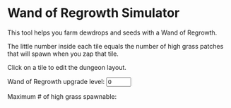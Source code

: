 # Wand of Regrowth Simulator

<template class="style-placeholder">
  <style>
    #canvas {
      border: 2px dotted black;
      margin: auto;
    }

    #canvas:hover {
      cursor: pointer;
    }
  </style>
</template>

This tool helps you farm dewdrops and seeds with a Wand of Regrowth.

The little number inside each tile equals the number of high grass patches that will spawn when you zap that tile.

Click on a tile to edit the dungeon layout.

<label>Wand of Regrowth upgrade level: <input type="number" min="0" max="15" value="0" id="wand_level"></label>

Maximum # of high grass spawnable: <output for="wand_level" id="max_high_grass"></output>

<div class="canvas-wrapper">
  <canvas id="canvas"></canvas>
</div>

<script>

document.head.appendChild(
  document.querySelector('template.style-placeholder').content
);

const TileType = Object.freeze({
  FLOOR:      0,
  WALL:       1,
  GRASS:      2,
  HIGH_GRASS: 3,
});

const tile_preset = [
  '                 00000000 0               0 ',
  '               0 00000000 00000000 00000000 ',
  '                 00000000 00000000 00000000 ',
  '                 00000000 00000000 00000000 ',
  '                 00000000 00000000 00000000 ',
  '                 00000000 00000000 00000000 ',
  '                 00000000 00000000 00000000 ',
  '                 0               0 00000000 ',
  '                 00000000 00000000 00000000 ',
  '                 00000000 00000000 00000000 ',
  '0                00000000 00000000 00000000 ',
  '00           00  00000000 00000000 00000000 ',
  '000          00  00000000 00000000  0000000 ',
  '0000             00000000 000000000  000000 ',
  '00000            00000000 0000000000 000000 ',
];

class Tile {
  constructor(type = TileType.WALL) {
    this.type = type;
    this.mistAmount = 0;
    this.mistAmountNext = 0;
  }

  isMistSpreadable() { return this.type !== TileType.WALL; }
}

class GameMap {
  constructor() {
    const tiles = this.tiles_ = tile_preset.map(tile_row_str =>
      tile_row_str.split('').map(ch => new Tile(ch === '0' ? TileType.WALL : TileType.FLOOR))
    );

    this.mapWidth_ = tiles[0].length;
    this.mapHeight_ = tiles.length;

    // Safety check
    for (const [y, tile_row] of tiles.entries())
      if (tile_row.length !== tiles[0].length)
       throw new Error(`Map is not rectangular! See row ${y}`);
  }

  isOutsideMap(x, y) {
    return x < 0 || x >= this.mapWidth_ || y < 0 || y >= this.mapHeight_;
  }

  getTileType(x, y) {
    return this.isOutsideMap(x, y) ? TileType.FLOOR : this.tiles_[y][x].type;
  }

  setTileType(x, y, type) {
    if (this.isOutsideMap(x, y))
      throw new Error(`({x}, {y}) is outside bounds!`);
    else
      this.tiles_[y][x].type = type;
  }

  resetMistAndGrass() {
    for (const row of this.tiles_) {
      for (const tile of row) {
        tile.mistAmount = 0;
        if (tile.type === TileType.GRASS || tile.type === TileType.HIGH_GRASS)
          tile.type = TileType.FLOOR;
      }
    }
  }

  getTotalMistAmount() {
    return this.tiles_.reduce(
      (rowSum, row) => rowSum + row.reduce(
        (sum, tile) => sum + tile.mistAmount, 0
      ), 0
    );
  }

  getWidth() { return this.mapWidth_; }
  getHeight() { return this.mapHeight_; }

  getTile_(x, y) { return this.tiles_[y][x]; }

  simulateMist(x, y, initialAmount) {
    if (this.isOutsideMap(x, y))
      throw new Error(`({x}, {y}) is outside bounds!`);

    this.getTile_(x, y).mistAmount = initialAmount;
    let searchXMin = Math.max(0, x - 1), searchXMax = Math.min(this.mapWidth_ - 1, x + 1);
    let searchYMin = Math.max(0, y - 1), searchYMax = Math.min(this.mapHeight_ - 1, y + 1);
    let isMistRemaining = true;

    while (isMistRemaining) {
      // For each tile, compute mistAmountNext (amount of mist that will be present on the next turn)
      for (let x = searchXMin; x <= searchXMax; ++x) {
        for (let y = searchYMin; y <= searchYMax; ++y) {
          const tile = this.getTile_(x, y);
          if (!tile.isMistSpreadable())
            continue;

          // This tile
          let spreadableTileCount = 1;
          let totalMistAmountInAdjacentTiles = tile.mistAmount;

          if (x - 1 >= 0) {
            const leftTile = this.getTile_(x - 1, y);
            if (leftTile.isMistSpreadable()) {
              ++spreadableTileCount;
              totalMistAmountInAdjacentTiles += leftTile.mistAmount;
            }
          }

          if (x + 1 < this.mapWidth_) {
            const rightTile = this.getTile_(x + 1, y);
            if (rightTile.isMistSpreadable()) {
              ++spreadableTileCount;
              totalMistAmountInAdjacentTiles += rightTile.mistAmount;
            }
          }

          if (y - 1 >= 0) {
            const aboveTile = this.getTile_(x, y - 1);
            if (aboveTile.isMistSpreadable()) {
              ++spreadableTileCount;
              totalMistAmountInAdjacentTiles += aboveTile.mistAmount;
            }
          }

          if (y + 1 < this.mapHeight_) {
            const belowTile = this.getTile_(x, y + 1);
            if (belowTile.isMistSpreadable()) {
              ++spreadableTileCount;
              totalMistAmountInAdjacentTiles += belowTile.mistAmount;
            }
          }

          tile.mistAmountNext = Math.max(0, Math.floor(totalMistAmountInAdjacentTiles / spreadableTileCount) - 1);
        }
      }

      let affectedXMin = this.mapWidth_, affectedXMax = -1;
      let affectedYMin = this.mapHeight_, affectedYMax = -1;
      isMistRemaining = false;

      // Update mistAmount
      for (let x = searchXMin; x <= searchXMax; ++x) {
        for (let y = searchYMin; y <= searchYMax; ++y) {
          const tile = this.getTile_(x, y);
          if (!tile.isMistSpreadable())
            continue;

          tile.mistAmount = tile.mistAmountNext;
          if (tile.mistAmount <= 0)
            continue;

          // Postcondition: This tile has mist
          isMistRemaining = true;
          affectedXMin = Math.min(affectedXMin, x);
          affectedXMax = Math.max(affectedXMax, x);
          affectedYMin = Math.min(affectedYMin, y);
          affectedYMax = Math.max(affectedYMax, y);

          if (tile.mistAmount > 9)
            tile.type = TileType.HIGH_GRASS;
          else if (tile.type !== TileType.HIGH_GRASS)
            tile.type = TileType.GRASS;
        }
      }

      // Set search region for next turn
      searchXMin = Math.max(0, affectedXMin - 1);
      searchXMax = Math.min(this.mapWidth_ - 1, affectedXMax + 1);
      searchYMin = Math.max(0, affectedYMin - 1);
      searchYMax = Math.min(this.mapHeight_ - 1, affectedYMax + 1);
    }

    let grassCount = 0;
    let highGrassCount = 0;
    for (const row of this.tiles_) {
      for (const tile of row) {
        if (tile.type === TileType.HIGH_GRASS)
          ++highGrassCount;
        else if (tile.type === TileType.GRASS)
          ++grassCount;
      }
    }

    this.resetMistAndGrass();
    return {grassCount, highGrassCount};
  }
}


const gameMap = new GameMap;

// function computeOptimalZapLocation(wandLevel) {
//   const initialAmount = 40 + wandLevel * 20;
//   let maxGrassCount = 0, maxHighGrassCount = 0;
//   let maxX, maxY;
//
//   for (let x = 0; x < gameMap.getWidth(); ++x) {
//     for (let y = 0; y < gameMap.getHeight(); ++y) {
//       const {grassCount, highGrassCount} = gameMap.simulateMist(x, y, initialAmount);
//       if (highGrassCount >= maxHighGrassCount) {
//         maxHighGrassCount = highGrassCount;
//         maxGrassCount = grassCount;
//         maxX = x;
//         maxY = y;
//       }
//     }
//   }
//
//   return {x: maxX, y: maxY, highGrassCount: maxHighGrassCount, grassCount: maxGrassCount};
// }

const TILE_SIZE = 20;
/** @type {HTMLCanvasElement} */
const canvas = document.getElementById('canvas');
canvas.width = TILE_SIZE * gameMap.getWidth();
canvas.height = TILE_SIZE * gameMap.getHeight();

const context = canvas.getContext('2d');
context.font = '12px monospace';

const wallTileImage = new Image;
wallTileImage.src = './images/wall-tile.png';

function updateMapDisplay() {
  const wandLevel = parseInt(document.getElementById('wand_level').value);
  if (!Number.isInteger(wandLevel))
    return;

  requestAnimationFrame(() => {
    let maxHighGrassCount = 0;
    let x = 1, y = 2;
    for (let x = 0; x < gameMap.getWidth(); ++x) {
      for (let y = 0; y < gameMap.getHeight(); ++y) {
        if (gameMap.getTileType(x, y) != TileType.WALL) {
          const {grassCount, highGrassCount} = gameMap.simulateMist(x, y, 40 + wandLevel * 20);
          maxHighGrassCount = Math.max(maxHighGrassCount, highGrassCount);

          const hue = 90 - highGrassCount * 10;
          const saturation = 1 - highGrassCount * 0.01;
          const lightness = 0.8 - highGrassCount * 0.05;

          context.fillStyle = `hsl(${hue}, ${saturation * 100}%, ${lightness * 100}%)`;
          context.fillRect(x * TILE_SIZE, y * TILE_SIZE, TILE_SIZE, TILE_SIZE);
          context.fillStyle = lightness < 0.5 ? '#fff' : '#000';
          context.fillText(highGrassCount, x * TILE_SIZE + (TILE_SIZE * 3 / 16), y * TILE_SIZE + (TILE_SIZE * 3 / 4));
        }
        else {
          // context.fillStyle = `#000`;
          // context.fillRect(x * TILE_SIZE, y * TILE_SIZE, TILE_SIZE, TILE_SIZE);
          context.drawImage(wallTileImage, x * TILE_SIZE, y * TILE_SIZE, TILE_SIZE, TILE_SIZE);
        }
      }
    }

    document.getElementById('max_high_grass').value = maxHighGrassCount;
  });
}

canvas.addEventListener('click', event => {
  x = Math.floor(event.offsetX / TILE_SIZE);
  y = Math.floor(event.offsetY / TILE_SIZE);

  gameMap.setTileType(x, y, gameMap.getTileType(x, y) === TileType.WALL ? TileType.FLOOR : TileType.WALL);
  updateMapDisplay();
});

document.getElementById('wand_level').addEventListener('change', event => { updateMapDisplay(); });
wallTileImage.addEventListener('load', () => {
  document.getElementById('wand_level').dispatchEvent(new Event('change'));
});

</script>
